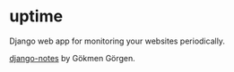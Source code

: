 # uptime
Django web app for monitoring your websites periodically.


[django-notes](https://gokmengorgen.net/django-notes/) by Gökmen Görgen. 
